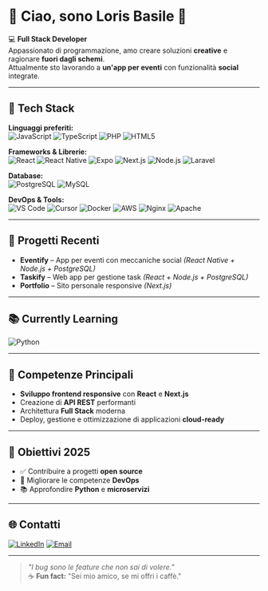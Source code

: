 # 👋 Ciao, sono Loris Basile 🚀

💻 **Full Stack Developer**  
Appassionato di programmazione, amo creare soluzioni **creative** e ragionare **fuori dagli schemi**.  
Attualmente sto lavorando a **un'app per eventi** con funzionalità **social** integrate.

---

## 🧰 Tech Stack

**Linguaggi preferiti:**  
![JavaScript](https://img.shields.io/badge/JavaScript-F7DF1E?style=for-the-badge&logo=javascript&logoColor=black)
![TypeScript](https://img.shields.io/badge/TypeScript-3178C6?style=for-the-badge&logo=typescript&logoColor=white)
![PHP](https://img.shields.io/badge/PHP-777BB4?style=for-the-badge&logo=php&logoColor=white)
![HTML5](https://img.shields.io/badge/HTML5-E34F26?style=for-the-badge&logo=html5&logoColor=white)

**Frameworks & Librerie:**  
![React](https://img.shields.io/badge/React-20232A?style=for-the-badge&logo=react&logoColor=61DAFB)
![React Native](https://img.shields.io/badge/React_Native-20232A?style=for-the-badge&logo=react&logoColor=61DAFB)
![Expo](https://img.shields.io/badge/Expo-000000?style=for-the-badge&logo=expo&logoColor=white)
![Next.js](https://img.shields.io/badge/Next.js-000000?style=for-the-badge&logo=nextdotjs&logoColor=white)
![Node.js](https://img.shields.io/badge/Node.js-339933?style=for-the-badge&logo=node.js&logoColor=white)
![Laravel](https://img.shields.io/badge/Laravel-FF2D20?style=for-the-badge&logo=laravel&logoColor=white)


**Database:**  
![PostgreSQL](https://img.shields.io/badge/PostgreSQL-316192?style=for-the-badge&logo=postgresql&logoColor=white)
![MySQL](https://img.shields.io/badge/MySQL-4479A1?style=for-the-badge&logo=mysql&logoColor=white)

**DevOps & Tools:**  
![VS Code](https://img.shields.io/badge/VS%20Code-007ACC?style=for-the-badge&logo=visualstudiocode&logoColor=white)
![Cursor](https://img.shields.io/badge/Cursor-000000?style=for-the-badge&logo=visualstudiocode&logoColor=white)
![Docker](https://img.shields.io/badge/Docker-2496ED?style=for-the-badge&logo=docker&logoColor=white)
![AWS](https://img.shields.io/badge/AWS-232F3E?style=for-the-badge&logo=amazon-aws&logoColor=white)
![Nginx](https://img.shields.io/badge/Nginx-009639?style=for-the-badge&logo=nginx&logoColor=white)
![Apache](https://img.shields.io/badge/Apache-D22128?style=for-the-badge&logo=apache&logoColor=white)


---

## 🚀 Progetti Recenti
- **Eventify** – App per eventi con meccaniche social *(React Native + Node.js + PostgreSQL)*  
- **Taskify** – Web app per gestione task *(React + Node.js + PostgreSQL)*  
- **Portfolio** – Sito personale responsive *(Next.js)*

---

## 📚 Currently Learning
![Python](https://img.shields.io/badge/Python-3776AB?style=for-the-badge&logo=python&logoColor=white)

---

## 🧩 Competenze Principali
- **Sviluppo frontend responsive** con **React** e **Next.js**  
- Creazione di **API REST** performanti  
- Architettura **Full Stack** moderna  
- Deploy, gestione e ottimizzazione di applicazioni **cloud-ready**

---

## 🎯 Obiettivi 2025
- ✅ Contribuire a progetti **open source**  
- 🚀 Migliorare le competenze **DevOps**  
- 📚 Approfondire **Python** e **microservizi**

---

## 🌐 Contatti

[![LinkedIn](https://img.shields.io/badge/LinkedIn-0A66C2?style=for-the-badge&logo=linkedin&logoColor=white)](https://www.linkedin.com/in/loris-basile/)
[![Email](https://img.shields.io/badge/Email-333333?style=for-the-badge&logo=gmail&logoColor=white)](mailto:basile.loris@outlook.com)

---

> *"I bug sono le feature che non sai di volere."*  
> ☕ **Fun fact:** "Sei mio amico, se mi offri i caffè."
